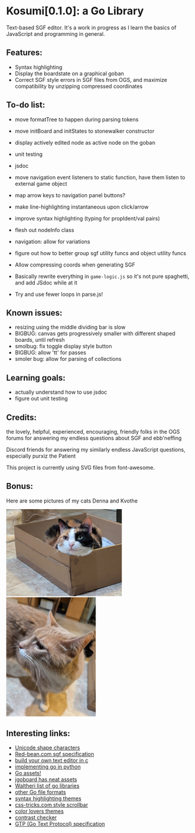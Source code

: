 # Kosumi[0.1.0]: a Go Library
Text-based SGF editor. It's a work in progress as I learn the basics of JavaScript and programming in general. 

## Features:
- Syntax highlighting
- Display the boardstate on a graphical goban
- Correct SGF style errors in SGF files from OGS, and maximize compatibility by unzipping compressed coordinates

## To-do list:
- move formatTree to happen during parsing tokens
- move initBoard and initStates to stonewalker constructor

- display actively edited node as active node on the goban
- unit testing
- jsdoc
- move navigation event listeners to static function, have them listen to external game object
- map arrow keys to navigation panel buttons?
- make line-highlighting instantaneous upon click/arrow
- improve syntax highlighting (typing for propIdent/val pairs)
- flesh out nodeInfo class
- navigation: allow for variations
- figure out how to better group sgf utility funcs and object utility funcs
- Allow compressing coords when generating SGF
- Basically rewrite everything in `game-logic.js` so it's not pure spaghetti, and add JSdoc while at it
- Try and use fewer loops in parse.js! 

## Known issues:
- resizing using the middle dividing bar is slow
- BIGBUG: canvas gets progressively smaller with different shaped boards, until refresh
- smolbug: fix toggle display style button
- BIGBUG: allow 'tt' for passes
- smoler bug: allow for parsing of collections

## Learning goals:
- actually understand how to use jsdoc
- figure out unit testing

## Credits:
the lovely, helpful, experienced, encouraging, friendly folks in the OGS forums for answering my endless questions about SGF and ebb'neffing

Discord friends for answering my similarly endless JavaScript questions, especially  purxiz the Patient 

This project is currently using SVG files from font-awesome.

## Bonus: 
Here are some pictures of my cats Denna and Kvothe

<img src="./READMEimages/denna.jpg" alt="Denna the cat sitting in a box" width=310>
<img src="./READMEimages/kvothe.jpg" alt="Kvothe the cat, existing" width=240>

## Interesting links:
- [Unicode shape characters](https://www.w3.org/TR/xml-entity-names/025.html)
- [Red-bean.com sgf specification](https://www.red-bean.com/sgf/sgf4.html#1)
- [build your own text editor in c](https://viewsourcecode.org/snaptoken/kilo/)
- [implementing go in python](https://www.moderndescartes.com/essays/implementing_go/)
- [Go assets!](https://github.com/atarnowsky/go-assets)
- [jgoboard has neat assets](https://jgoboard.com/)
- [Waltheri list of go libraries](https://github.com/waltheri/go-libraries?tab=readme-ov-file)
- [other Go file formats](https://senseis.xmp.net/?FileFormat)
- [syntax highlighting themes](https://github.com/atelierbram/syntax-highlighting)
- [css-tricks.com style scrollbar](https://css-tricks.com/the-current-state-of-styling-scrollbars-in-css/)
- [color lovers themes](https://www.colourlovers.com/)
- [contrast checker](https://webaim.org/resources/contrastchecker/)
- [GTP (Go Text Protocol) specification](https://www.lysator.liu.se/~gunnar/gtp/gtp2-spec-draft2/gtp2-spec.html)
